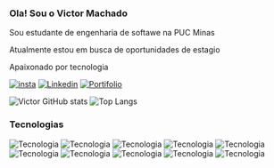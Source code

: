 ### Ola! Sou o Victor Machado


Sou estudante de engenharia de softawe na PUC Minas

Atualmente estou em busca de oportunidades de estagio

Apaixonado por tecnologia



[![insta](https://img.shields.io/badge/Instagram-E4405F?style=for-the-badge&logo=instagram&logoColor=white
)](https://www.instagram.com/victor_machad003/)
[![Linkedin](https://img.shields.io/badge/LinkedIn-0077B5?style=for-the-badge&logo=linkedin&logoColor=white
)](https://www.linkedin.com/in/victormachado003/)
[![Portifolio](https://img.shields.io/badge/dev.to-0A0A0A?style=for-the-badge&logo=devdotto&logoColor=whitete
)](https://dev.to/victormachdo)

![Victor GitHub stats](https://github-readme-stats.vercel.app/api?username=thoth003&show_icons=true&theme=dracula)
![Top Langs](https://github-readme-stats.vercel.app/api/top-langs/?username=thoth003&show_icons=true&theme=dracula)

### Tecnologias 

![Tecnologia](https://img.shields.io/badge/Python-3776AB?style=for-the-badge&logo=python&logoColor=white
)
![Tecnologia](https://img.shields.io/badge/HTML5-E34F26?style=for-the-badge&logo=html5&logoColor=white
)
![Tecnologia](https://img.shields.io/badge/CSS3-1572B6?style=for-the-badge&logo=css3&logoColor=white
)
![Tecnologia](https://img.shields.io/badge/C-00599C?style=for-the-badge&logo=c&logoColor=white
)
![Tecnologia](https://img.shields.io/badge/C%2B%2B-00599C?style=for-the-badge&logo=c%2B%2B&logoColor=white
)
![Tecnologia](https://img.shields.io/badge/Java-ED8B00?style=for-the-badge&logo=openjdk&logoColor=white
)
![Tecnologia](https://img.shields.io/badge/MySQL-00000F?style=for-the-badge&logo=mysql&logoColor=white
)
![Tecnologia](https://img.shields.io/badge/Microsoft_Office-D83B01?style=for-the-badge&logo=microsoft-office&logoColor=white
)
![Tecnologia](https://img.shields.io/badge/Bootstrap-563D7C?style=for-the-badge&logo=bootstrap&logoColor=white
)
![Tecnologia](https://img.shields.io/badge/JavaScript-323330?style=for-the-badge&logo=javascript&logoColor=F7DF1E
)
